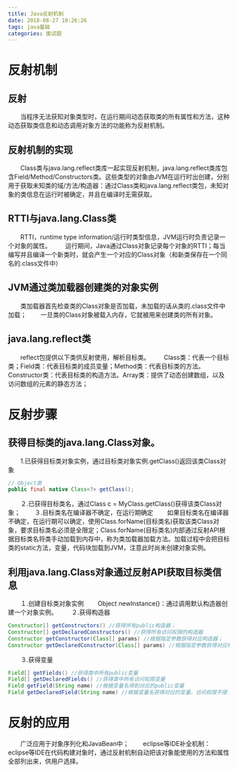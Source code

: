 ```yaml
---
title: Java反射机制
date: 2018-08-27 10:26:26
tags: java基础
categories: 面试题
---
```

# 反射机制
## 反射
　　当程序无法获知对象类型时，在运行期间动态获取类的所有属性和方法，这种动态获取类信息和动态调用对象方法的功能称为反射机制。
## 反射机制的实现
　　Class类与java.lang.reflect类库一起实现反射机制，java.lang.reflect类库包含Field/Method/Constructors类。这些类型的对象由JVM在运行时出创建，分别用于获取未知类的域/方法/构造器：通过Class类和java.lang.reflect类包，未知对象的类信息在运行时被确定，并且在编译时无需获取。
<!-- more -->
## RTTI与java.lang.Class类
　　RTTI，runtime type information/运行时类型信息，JVM运行时负责记录一个对象的属性。
　　运行期间，Java通过Class对象记录每个对象的RTTI；每当编写并且编译一个新类时，就会产生一个对应的Class对象（和新类保存在一个同名的.class文件中）
## JVM通过类加载器创建类的对象实例
　　类加载器首先检查类的Class对象是否加载，未加载的话从类的.class文件中加载；
　　一旦类的Class对象被载入内存，它就被用来创建类的所有对象。
## java.lang.reflect类
　　reflect包提供以下类供反射使用，解析目标类。
　　Class类：代表一个目标类；Field类：代表目标类的成员变量；Method类：代表目标类的方法。Constructor类：代表目标类的构造方法。Array类：提供了动态创建数组，以及访问数组的元素的静态方法；
# 反射步骤
## 获得目标类的java.lang.Class对象。
　　1.已获得目标类对象实例，通过目标类对象实例.getClass()返回该类Class对象
```java
// Object类
public final native Class<?> getClass();
```
　　２.已获得目标类名，通过Class c = MyClass.getClass()获得该类Class对象；
　　３.目标类名在编译器不确定，在运行期确定
　　如果目标类名在编译器不确定，在运行期可以确定，使用Class.forName(目标类名)获取该类Class对象，要求目标类名必须是全限定；Class.forName(目标类名)内部通过反射API根据目标类名将类手动加载到内存中，称为类加载器加载方法。加载过程中会把目标类的static方法，变量，代码块加载到JVM，注意此时尚未创建对象实例。
## 利用java.lang.Class对象通过反射API获取目标类信息
　　１.创建目标类对象实例
　　Object newInstance()：通过调用默认构造器创建一个对象实例。
　　２.获得构造器
```java
Constructor[] getConstructors() //获得所有public构造器；
Constructor[] getDeclaredConstructors() //获得所有访问权限的构造器
Constructor getConstructor(Class[] params) //根据指定参数获得对应构造器；
Constructor getDeclaredConstructor(Class[] params) //根据指定参数获得对应构造器；
```
　　３.获得变量
```java
Field[] getFields() //获得类中所有public变量
Field[] getDeclaredFields() //获得类中所有访问权限变量
Field getField(String name) //根据变量名得到对应的public变量
Field getDeclaredField(String name) //根据变量名获得对应的变量，访问权限不限；
```
# 反射的应用
　　广泛应用于对象序列化和JavaBean中；
　　eclipse等IDE补全机制：eclipse等IDE在代码构建对象时，通过反射机制自动把该对象能使用的方法和属性全部列出来，供用户选择。